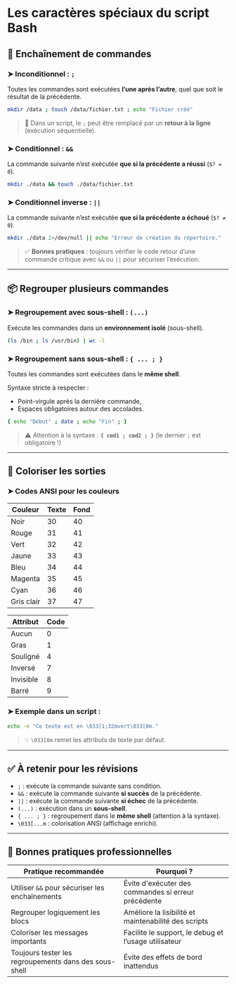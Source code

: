 # Les caractères spéciaux du script Bash

## 🔗 Enchaînement de commandes

### ➤ Inconditionnel : `;`

Toutes les commandes sont exécutées **l’une après l’autre**, quel que soit le résultat de la précédente.

```bash
mkdir /data ; touch /data/fichier.txt ; echo "Fichier créé"
```

> 📌 Dans un script, le `;` peut être remplacé par un **retour à la ligne** (exécution séquentielle).

### ➤ Conditionnel : `&&`

La commande suivante n’est exécutée **que si la précédente a réussi** (`$? = 0`).

```bash
mkdir ./data && touch ./data/fichier.txt
```

### ➤ Conditionnel inverse : `||`

La commande suivante n’est exécutée **que si la précédente a échoué** (`$? ≠ 0`).

```bash
mkdir ./data 2>/dev/null || echo "Erreur de création du répertoire."
```

> ✅ **Bonnes pratiques** : toujours vérifier le code retour d’une commande critique avec `&&` ou `||` pour sécuriser l’exécution.

---

## 📦 Regrouper plusieurs commandes

### ➤ Regroupement avec sous-shell : `(...)`

Exécute les commandes dans un **environnement isolé** (sous-shell).

```bash
(ls /bin ; ls /usr/bin) | wc -l
```

### ➤ Regroupement sans sous-shell : `{ ... ; }`

Toutes les commandes sont exécutées dans le **même shell**.

Syntaxe stricte à respecter :

- Point-virgule après la dernière commande,
- Espaces obligatoires autour des accolades.

```bash
{ echo "Début" ; date ; echo "Fin" ; }
```

> ⚠️ Attention à la syntaxe : **`{ cmd1 ; cmd2 ; }`** (le dernier `;` est obligatoire !)

---

## 🎨 Coloriser les sorties

### ➤ Codes ANSI pour les couleurs

|Couleur|Texte|Fond|
|---|---|---|
|Noir|30|40|
|Rouge|31|41|
|Vert|32|42|
|Jaune|33|43|
|Bleu|34|44|
|Magenta|35|45|
|Cyan|36|46|
|Gris clair|37|47|

|Attribut|Code|
|---|---|
|Aucun|0|
|Gras|1|
|Souligné|4|
|Inversé|7|
|Invisible|8|
|Barré|9|

### ➤ Exemple dans un script :

```bash
echo -e "Ce texte est en \033[1;32mvert\033[0m."
```

> 💡 `\033[0m` remet les attributs de texte par défaut.

---

## ✅ À retenir pour les révisions

- `;` : exécute la commande suivante sans condition.
- `&&` : exécute la commande suivante **si succès** de la précédente.
- `||` : exécute la commande suivante **si échec** de la précédente.
- `(...)` : exécution dans un **sous-shell**.
- `{ ... ; }` : regroupement dans le **même shell** (attention à la syntaxe).
- `\033[...m` : colorisation ANSI (affichage enrichi).

---

## 📌 Bonnes pratiques professionnelles

|Pratique recommandée|Pourquoi ?|
|---|---|
|Utiliser `&&` pour sécuriser les enchaînements|Évite d'exécuter des commandes si erreur précédente|
|Regrouper logiquement les blocs|Améliore la lisibilité et maintenabilité des scripts|
|Coloriser les messages importants|Facilite le support, le debug et l’usage utilisateur|
|Toujours tester les regroupements dans des sous-shell|Évite des effets de bord inattendus|
